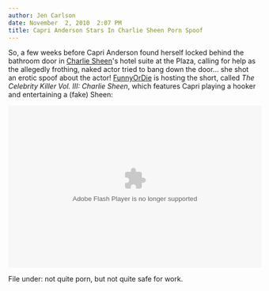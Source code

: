 ```yaml
---
author: Jen Carlson
date: November  2, 2010  2:07 PM
title: Capri Anderson Stars In Charlie Sheen Porn Spoof
---
```


<p>So, a few weeks before Capri Anderson found herself locked behind the bathroom door in <a href="https://web.archive.org/web/20111018082738/http://gothamist.com/tags/charliesheen">Charlie Sheen</a>&apos;s hotel suite at the Plaza, calling for help as the allegedly frothing, naked actor tried to bang down the door... she shot an erotic spoof about the actor! <a href="https://web.archive.org/web/20111018082738/http://www.funnyordie.com/videos/413c8afdb7/charlie-sheen-capri-anderson">FunnyOrDie</a> is hosting the short, called <em>The Celebrity Killer Vol. III: Charlie Sheen</em>, which features Capri playing a hooker and entertaining a (fake) Sheen:</p>

<center><object width="512" height="328" classid="clsid:d27cdb6e-ae6d-11cf-96b8-444553540000" id="ordie_player_413c8afdb7"><param name="movie" value="http://player.ordienetworks.com/flash/fodplayer.swf"><param name="flashvars" value="key=413c8afdb7"><param name="allowfullscreen" value="true"><param name="allowscriptaccess" value="always"><embed width="512" height="328" flashvars="key=413c8afdb7" allowfullscreen="true" allowscriptaccess="always" quality="high" src="https://web.archive.org/web/20111018082738oe_/http://player.ordienetworks.com/flash/fodplayer.swf" name="ordie_player_413c8afdb7" type="application/x-shockwave-flash"></object></center>
 
File under: not quite porn, but not quite safe for work.